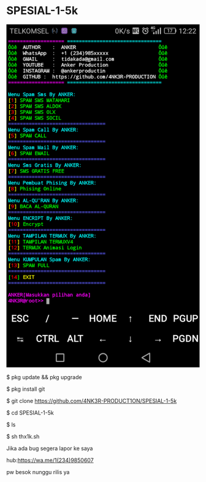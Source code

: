 # SPESIAL-1-5k

<img src="https://github.com/4NK3R-PRODUCT1ON/SPESIAL-1-5k/blob/master/Screenshot_2020-08-15-12-22-39.png">

$ pkg update && pkg upgrade

$ pkg install git

$ git clone https://github.com/4NK3R-PRODUCT1ON/SPESIAL-1-5k

$ cd SPESIAL-1-5k

$ ls

$ sh thx1k.sh

Jika ada bug segera lapor ke saya

hub:https://wa.me/1(234)9850607

pw besok nunggu rilis ya
